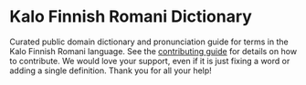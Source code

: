 
# Kalo Finnish Romani Dictionary

Curated public domain dictionary and pronunciation guide for terms in the Kalo Finnish Romani language. See the [contributing guide](https://github.com/drumworkteam/term/blob/make/.github/contributing.md) for details on how to contribute. We would love your support, even if it is just fixing a word or adding a single definition. Thank you for all your help!